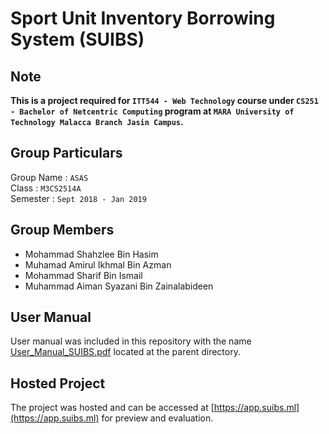 **Sport Unit Inventory Borrowing System (SUIBS)**
=====================

## Note

**This is a project required for `ITT544 - Web Technology` course under `CS251 - Bachelor of Netcentric Computing` program at `MARA University of Technology Malacca Branch Jasin Campus`.**

## Group Particulars

Group Name : `ASAS`<br/>
Class : `M3CS2514A`<br/>
Semester : `Sept 2018 - Jan 2019`

## Group Members

- Mohammad Shahzlee Bin Hasim
- Muhamad Amirul Ikhmal Bin Azman
- Mohammad Sharif Bin Ismail
- Muhammad Aiman Syazani Bin Zainalabideen

## User Manual

User manual was included in this repository with the name [User_Manual_SUIBS.pdf](https://github.com/miesaf/SUIBS/blob/master/User_Manual_SUIBS.pdf) located at the parent directory.

## Hosted Project

 The project was hosted and can be accessed at  [https://app.suibs.ml](https://app.suibs.ml) for preview and evaluation.